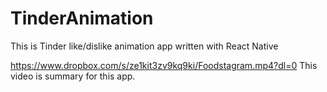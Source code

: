 # TinderAnimation
This is Tinder like/dislike animation app written with React Native

https://www.dropbox.com/s/ze1kit3zv9kq9ki/Foodstagram.mp4?dl=0
This video is summary for this app.
